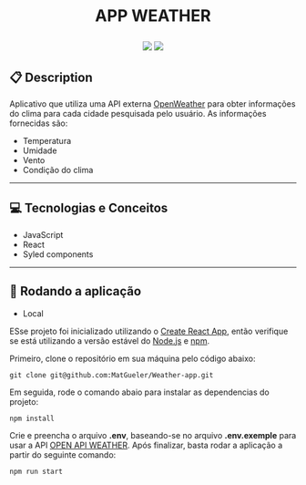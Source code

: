 # <p align = "center"> APP WEATHER </p>

<p align = "center">
   <img src="https://img.shields.io/badge/author-Mateus Gueler-4dae71?style=flat-square" />
   <img src="https://img.shields.io/github/languages/count/MatGueler/supermercash-front?color=4dae71&style=flat-square" />
</p>

## :clipboard: Description

Aplicativo que utiliza uma API externa [OpenWeather](https://openweathermap.org/api) para obter informações do clima para cada cidade pesquisada pelo usuário. As informações fornecidas são:

- Temperatura
- Umidade
- Vento
- Condição do clima

---

## :computer: Tecnologias e Conceitos

- JavaScript
- React
- Syled components

---

## 🏁 Rodando a aplicação

- Local

ESse projeto foi inicializado utilizando o [Create React App](https://github.com/facebook/create-react-app), então verifique se está utilizando a versão estável do [Node.js](https://nodejs.org/en/download/) e [npm](https://www.npmjs.com/).

Primeiro, clone o repositório em sua máquina pelo código abaixo:

```
git clone git@github.com:MatGueler/Weather-app.git
```

Em seguida, rode o comando abaio para instalar as dependencias do projeto:

```
npm install
```

Crie e preencha o arquivo **.env**, baseando-se no arquivo **.env.exemple** para usar a API [OPEN API WEATHER](OpenWeather).
Após finalizar, basta rodar a aplicação a partir do seguinte comando:

```
npm run start
```
